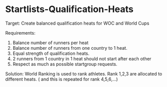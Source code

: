 # Startlists-Qualification-Heats

Target: Create balanced qualification heats for WOC and World Cups

Requirements:
1. Balance number of runners per heat
2. Balance number of runners from one country to 1 heat.
3. Equal strength of qualification heats. 
4. 2 runners from 1 country in 1 heat should not start after each other
5. Respect as much as possible startgroup requests.

Solution:
World Ranking is used to rank athletes. Rank 1,2,3 are allocated to different heats. ( and this is repeated for rank 4,5,6,...)
